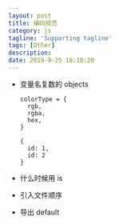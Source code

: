 ```yaml
---
layout: post
title: 编码规范
category: js
tagline: 'Supporting tagline'
tags: [Other]
description:
date: 2019-9-25 18:10:20
---
```


- 变量名复数的 objects

  ```
  colorType = {
    rgb,
    rgba,
    hex,
  }

  {
    id: 1,
    id: 2
  }
  ```

- 什么时候用 is

- 引入文件顺序

- 导出 default
